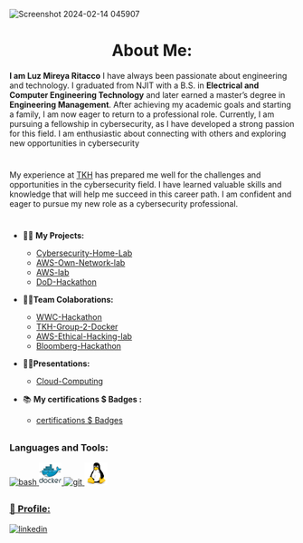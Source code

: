 
![Screenshot 2024-02-14 045907](https://github.com/luzritacco/luzritacco/assets/151267325/ca573d59-41c1-4ec3-bfe1-fb63b98b1a71)

<h1 align="center">About Me:</h1>


**I am Luz Mireya Ritacco** I have always been passionate about engineering and technology. I graduated from NJIT with a B.S. in **Electrical and Computer Engineering Technology** and later earned a master’s degree in **Engineering Management**. After achieving my academic goals and starting a family, I am now eager to return to a professional role. Currently, I am pursuing a fellowship in cybersecurity, as I have developed a strong passion for this field. I am enthusiastic about connecting with others and exploring new opportunities in cybersecurity

#
My experience at [TKH](https://www.theknowledgehouse.org/ ) has prepared me well for the challenges and opportunities in the cybersecurity field. I have learned valuable skills and knowledge that will help me succeed in this career path. I am confident and eager to pursue my new role as a cybersecurity professional.

#
- 👩‍💻 **My Projects:**
   - [Cybersecurity-Home-Lab](https://github.com/luzritacco/Cybersecurity-Home-Lab)
   - [AWS-Own-Network-lab](https://github.com/luzritacco/AWS-Own-Network-lab)
   - [AWS-lab](https://github.com/luzritacco/AWS-lab)
   - [DoD-Hackathon](https://github.com/luzritacco/DoD-CTF-Hackathon)
  
- 👩‍💻**Team Colaborations:**
   - [WWC-Hackathon](https://github.com/luzritacco/WWC-Hackathon)
   - [TKH-Group-2-Docker](https://github.com/zchisholm/TKH-Group-2-Docker)
   - [AWS-Ethical-Hacking-lab](https://github.com/luzritacco/AWS-Ethical-Hacking-lab)
   - [Bloomberg-Hackathon](https://github.com/luzritacco/Bloomberg-Hackathon/tree/main)


    
- 👩‍💻**Presentations:**
   - [Cloud-Computing](https://github.com/luzritacco/Cloud-Computing)
   
- 📚 **My certifications $ Badges :** 
  - [certifications $ Badges](https://www.credly.com/users/luz-ritacco)

  
    
## <h3 align="left">Languages and Tools:</h3>
<p align="left"> <a href="https://www.gnu.org/software/bash/" target="_blank" rel="noreferrer"> <img src="https://www.vectorlogo.zone/logos/gnu_bash/gnu_bash-icon.svg" alt="bash" width="40" height="40"/> </a> <a href="https://www.docker.com/" target="_blank" rel="noreferrer"> <img src="https://raw.githubusercontent.com/devicons/devicon/master/icons/docker/docker-original-wordmark.svg" alt="docker" width="40" height="40"/> </a> <a href="https://git-scm.com/" target="_blank" rel="noreferrer"> <img src="https://www.vectorlogo.zone/logos/git-scm/git-scm-icon.svg" alt="git" width="40" height="40"/> </a> <a href="https://www.linux.org/" target="_blank" rel="noreferrer"> <img src="https://raw.githubusercontent.com/devicons/devicon/master/icons/linux/linux-original.svg" alt="linux" width="40" height="40"/> </a> <a href="https://www.mysql.com/" 

#                                                                                                                                                      
## <h3 align="left">🔗 Profile:</h3>                                                                                                                                                                                                                                                                                                                                                                                                                           
[![linkedin](https://img.shields.io/badge/linkedin-0A66C2?style=for-the-badge&logo=linkedin&logoColor=white)](https://www.linkedin.com/in/luz-mireya-ritacco-96a11927a)

